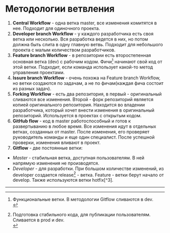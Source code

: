 # Методологии ветвления

1. **Central Workflow** - одна ветка master, все изменения комитятся в нее. Подходит для одиночного проекта.</br>
2. **Developer branch Workflow** - у каждого разработчика есть своя ветка или несколько. Вся разработка ведется в них, но потом должна быть слита в одну главную ветвь. Подходит для небольшого проекта с малым количеством разработчиков.</br>
3. **Feature branch Workflow** - в репозитории есть второстепенная основная ветка (dev) с рабочим кодом. Фичи[^1] начинают свой код от этой ветки. Подходит, если команда использует какой-то метод управления проектами.</br>
4. **Issure branch Workflow** - очень похожа на Feature branch Workflow, но ветки создаются по задачам, а не по фичам(каждая фича состоит из разных задач).</br>
5. **Forking Workflow** - есть два репозитория, в первый - оригинальный сливаются все изменения. Второй - форк репозиторий является копией оригинального репозитория. Находится во владении разработчика, который хочет внести изменения в оригинальный репозиторий. Используется в проектах с открытым кодом.</br>
6. **GitHub flow** - код в master работоспособный и готов к развертыванию в любое время. Все изменения идут в отдельных ветках, созданных от master. После изменения, его проверяет руководитель команды и еще один специалист. После успешной проверки, изменения вливают в проект.</br>
7. **Gitflow** - две постоянные ветки:</br>

- _Master_ - стабильная ветка, доступная пользователям. В ней напрямую изменения не производятся.
- _Developer_ - для разработки. При большом количестве изменений, из developer создается release[^2] - ветка. Feature - ветки берут начало от develop. Также используются ветки hotfix[^3].</br>

---

[^1]: Функциональные ветки. В методологии Gitflow сливаются в dev.</br>
[^2]: Подготовка стабильного кода, для публикации пользователям. Сливается в prod и dev.</br>
[^2]: Быстрое решение критических проблем prod. Сливается в prod и dev.
